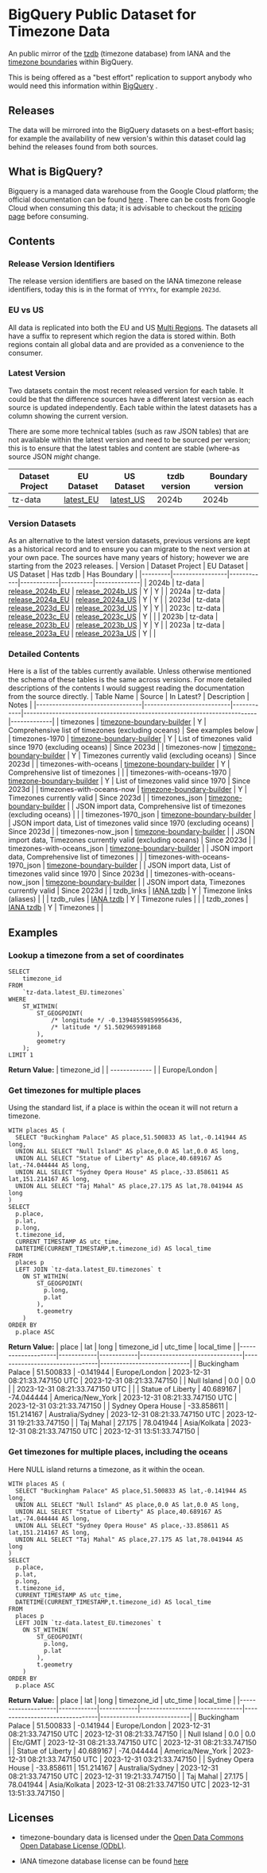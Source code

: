 # BigQuery Public Dataset for Timezone Data
An public mirror of the [tzdb](https://www.iana.org/time-zones) (timezone database) from IANA and the [timezone boundaries](https://github.com/evansiroky/timezone-boundary-builder) within BigQuery.

This is being offered as a "best effort" replication to support anybody who would need this information within [BigQuery](https://cloud.google.com/bigquery) .


## Releases
The data will be mirrored into the BigQuery datasets on a best-effort basis; for example the availability of new version's within this dataset could lag behind the releases found from both sources.

## What is BigQuery?
Bigquery is a managed data warehouse from the Google Cloud platform; the official documentation can be found [here](https://cloud.google.com/bigquery) . There can be costs from Google Cloud when consuming this data; it is advisable to checkout the [pricing page](https://cloud.google.com/bigquery/pricing) before consuming.

## Contents
### Release Version Identifiers
The release version identifiers are based on the IANA timezone release identifiers, today this is in the format of `YYYYx`, for example `2023d`.

### EU vs US
All data is replicated into both the EU and US [Multi Regions](https://cloud.google.com/bigquery/docs/locations#multi-regions). The datasets all have a suffix to represent which region the data is stored within. Both regions contain all global data and are provided as a convenience to the consumer.

### Latest Version
Two datasets contain the most recent released version for each table. It could be that the difference sources have a different latest version as each source is updated independently. Each table within the latest datasets has a column showing the current version.

There are some more technical tables (such as raw JSON tables) that are not available within the latest version and need to be sourced per version; this is to ensure that the latest tables and content are stable (where-as source JSON *might* change.

| Dataset Project | EU Dataset | US Dataset | tzdb version | Boundary version |
|-----------------|------------|------------|--------------|------------------|
| tz-data         | [latest_EU](https://console.cloud.google.com/bigquery?page=dataset&p=tz-data&d=latest_EU) | [latest_US](https://console.cloud.google.com/bigquery?page=dataset&p=tz-data&d=latest_US) | 2024b | 2024b |

### Version Datasets
As an alternative to the latest version datasets, previous versions are kept as a historical record and to ensure you can migrate to the next version at your own pace. The sources have many years of history; however we are starting from the 2023 releases.
| Version | Dataset Project | EU Dataset | US Dataset | Has tzdb | Has Boundary |
|---------|-----------------|------------|------------|----------|--------------|
| 2024b   | tz-data         | [release_2024b_EU](https://console.cloud.google.com/bigquery?page=dataset&p=tz-data&d=release_2024b_EU) | [release_2024b_US](https://console.cloud.google.com/bigquery?page=dataset&p=tz-data&d=release_2024b_US) |     Y    |       Y      |
| 2024a   | tz-data         | [release_2024a_EU](https://console.cloud.google.com/bigquery?page=dataset&p=tz-data&d=release_2024a_EU) | [release_2024a_US](https://console.cloud.google.com/bigquery?page=dataset&p=tz-data&d=release_2024a_US) |     Y    |       Y      |
| 2023d   | tz-data         | [release_2023d_EU](https://console.cloud.google.com/bigquery?page=dataset&p=tz-data&d=release_2023d_EU) | [release_2023d_US](https://console.cloud.google.com/bigquery?page=dataset&p=tz-data&d=release_2023d_US) |     Y    |       Y      |
| 2023c   | tz-data         | [release_2023c_EU](https://console.cloud.google.com/bigquery?page=dataset&p=tz-data&d=release_2023c_EU) | [release_2023c_US](https://console.cloud.google.com/bigquery?page=dataset&p=tz-data&d=release_2023c_US) |     Y    |              |
| 2023b   | tz-data         | [release_2023b_EU](https://console.cloud.google.com/bigquery?page=dataset&p=tz-data&d=release_2023b_EU) | [release_2023b_US](https://console.cloud.google.com/bigquery?page=dataset&p=tz-data&d=release_2023b_US) |     Y    |       Y      |
| 2023a   | tz-data         | [release_2023a_EU](https://console.cloud.google.com/bigquery?page=dataset&p=tz-data&d=release_2023a_EU) | [release_2023a_US](https://console.cloud.google.com/bigquery?page=dataset&p=tz-data&d=release_2023a_US) |     Y    |              |

### Detailed Contents
Here is a list of the tables currently available. Unless otherwise mentioned the schema of these tables is the same across versions. For more detailed descriptions of the contents I would suggest reading the documentation from the source directly.
| Table Name                      | Source                    | In Latest? | Description                                                             | Notes       |
|---------------------------------|---------------------------|------------|-------------------------------------------------------------------------|-------------|
| timezones                       | [timezone-boundary-builder](https://github.com/evansiroky/timezone-boundary-builder) |      Y     | Comprehensive list of timezones (excluding oceans)                      | See examples below |
| timezones-1970                  | [timezone-boundary-builder](https://github.com/evansiroky/timezone-boundary-builder) |      Y     | List of timezones valid since 1970 (excluding oceans)                   | Since 2023d |
| timezones-now                   | [timezone-boundary-builder](https://github.com/evansiroky/timezone-boundary-builder) |      Y     | Timezones currently valid (excluding oceans)                            | Since 2023d |
| timezones-with-oceans           | [timezone-boundary-builder](https://github.com/evansiroky/timezone-boundary-builder) |      Y     | Comprehensive list of timezones                                         |             |
| timezones-with-oceans-1970      | [timezone-boundary-builder](https://github.com/evansiroky/timezone-boundary-builder) |      Y     | List of timezones valid since 1970                                      | Since 2023d |
| timezones-with-oceans-now       | [timezone-boundary-builder](https://github.com/evansiroky/timezone-boundary-builder) |      Y     | Timezones currently valid                                               | Since 2023d |
| timezones_json                  | [timezone-boundary-builder](https://github.com/evansiroky/timezone-boundary-builder) |            | JSON import data, Comprehensive list of timezones (excluding oceans)    |             |
| timezones-1970_json             | [timezone-boundary-builder](https://github.com/evansiroky/timezone-boundary-builder) |            | JSON import data, List of timezones valid since 1970 (excluding oceans) | Since 2023d |
| timezones-now_json              | [timezone-boundary-builder](https://github.com/evansiroky/timezone-boundary-builder) |            | JSON import data, Timezones currently valid (excluding oceans)          | Since 2023d |
| timezones-with-oceans_json      | [timezone-boundary-builder](https://github.com/evansiroky/timezone-boundary-builder) |            | JSON import data, Comprehensive list of timezones                       |             |
| timezones-with-oceans-1970_json | [timezone-boundary-builder](https://github.com/evansiroky/timezone-boundary-builder) |            | JSON import data, List of timezones valid since 1970                    | Since 2023d |
| timezones-with-oceans-now_json  | [timezone-boundary-builder](https://github.com/evansiroky/timezone-boundary-builder) |            | JSON import data, Timezones currently valid                             | Since 2023d |
| tzdb_links                      | [IANA tzdb](https://www.iana.org/time-zones) |      Y     | Timezone links (aliases)                                                |             |
| tzdb_rules                      | [IANA tzdb](https://www.iana.org/time-zones) |      Y     | Timezone rules                                                          |             |
| tzdb_zones                      | [IANA tzdb](https://www.iana.org/time-zones) |      Y     | Timezones                                                               |             |


## Examples

### Lookup a timezone from a set of coordinates
```
SELECT
    timezone_id
FROM
    `tz-data.latest_EU.timezones`
WHERE
    ST_WITHIN(
        ST_GEOGPOINT(
            /* longitude */ -0.13948559859956436,
            /* latitude */ 51.5029659891868
        ),
        geometry
    );
LIMIT 1
```
**Return Value:**
|  timezone_id  |
| ------------- |
| Europe/London |

### Get timezones for multiple places
Using the standard list, if a place is within the ocean it will not return a timezone.

```
WITH places AS (
  SELECT "Buckingham Palace" AS place,51.500833 AS lat,-0.141944 AS long,
  UNION ALL SELECT "Null Island" AS place,0.0 AS lat,0.0 AS long,
  UNION ALL SELECT "Statue of Liberty" AS place,40.689167 AS lat,-74.044444 AS long,
  UNION ALL SELECT "Sydney Opera House" AS place,-33.858611 AS lat,151.214167 AS long,
  UNION ALL SELECT "Taj Mahal" AS place,27.175 AS lat,78.041944 AS long
)
SELECT
  p.place,
  p.lat,
  p.long,
  t.timezone_id,
  CURRENT_TIMESTAMP AS utc_time,
  DATETIME(CURRENT_TIMESTAMP,t.timezone_id) AS local_time
FROM
  places p
  LEFT JOIN `tz-data.latest_EU.timezones` t
    ON ST_WITHIN(
        ST_GEOGPOINT(
          p.long,
          p.lat
        ),
        t.geometry
    )
ORDER BY
  p.place ASC
```
**Return Value:**
| place              | lat        | long       | timezone_id                    | utc_time                       | local_time                 |
|--------------------|------------|------------|--------------------------------|--------------------------------|----------------------------|
| Buckingham Palace  | 51.500833  | -0.141944  | Europe/London                  | 2023-12-31 08:21:33.747150 UTC | 2023-12-31 08:21:33.747150 |
| Null Island        | 0.0        | 0.0        |                                | 2023-12-31 08:21:33.747150 UTC |                            |
| Statue of Liberty  | 40.689167  | -74.044444 | America/New_York               | 2023-12-31 08:21:33.747150 UTC | 2023-12-31 03:21:33.747150 |
| Sydney Opera House | -33.858611 | 151.214167 | Australia/Sydney               | 2023-12-31 08:21:33.747150 UTC | 2023-12-31 19:21:33.747150 |
| Taj Mahal          | 27.175     | 78.041944  | Asia/Kolkata                   | 2023-12-31 08:21:33.747150 UTC | 2023-12-31 13:51:33.747150 |

### Get timezones for multiple places, including the oceans
Here NULL island returns a timezone, as it within the ocean.

```
WITH places AS (
  SELECT "Buckingham Palace" AS place,51.500833 AS lat,-0.141944 AS long,
  UNION ALL SELECT "Null Island" AS place,0.0 AS lat,0.0 AS long,
  UNION ALL SELECT "Statue of Liberty" AS place,40.689167 AS lat,-74.044444 AS long,
  UNION ALL SELECT "Sydney Opera House" AS place,-33.858611 AS lat,151.214167 AS long,
  UNION ALL SELECT "Taj Mahal" AS place,27.175 AS lat,78.041944 AS long
)
SELECT
  p.place,
  p.lat,
  p.long,
  t.timezone_id,
  CURRENT_TIMESTAMP AS utc_time,
  DATETIME(CURRENT_TIMESTAMP,t.timezone_id) AS local_time
FROM
  places p
  LEFT JOIN `tz-data.latest_EU.timezones` t
    ON ST_WITHIN(
        ST_GEOGPOINT(
          p.long,
          p.lat
        ),
        t.geometry
    )
ORDER BY
  p.place ASC
```
**Return Value:**
| place              | lat        | long       | timezone_id                    | utc_time                       | local_time                 |
|--------------------|------------|------------|--------------------------------|--------------------------------|----------------------------|
| Buckingham Palace  | 51.500833  | -0.141944  | Europe/London                  | 2023-12-31 08:21:33.747150 UTC | 2023-12-31 08:21:33.747150 |
| Null Island        | 0.0        | 0.0        | Etc/GMT                        | 2023-12-31 08:21:33.747150 UTC | 2023-12-31 08:21:33.747150 |
| Statue of Liberty  | 40.689167  | -74.044444 | America/New_York               | 2023-12-31 08:21:33.747150 UTC | 2023-12-31 03:21:33.747150 |
| Sydney Opera House | -33.858611 | 151.214167 | Australia/Sydney               | 2023-12-31 08:21:33.747150 UTC | 2023-12-31 19:21:33.747150 |
| Taj Mahal          | 27.175     | 78.041944  | Asia/Kolkata                   | 2023-12-31 08:21:33.747150 UTC | 2023-12-31 13:51:33.747150 |


## Licenses

- timezone-boundary data is licensed under the [Open Data Commons Open Database License (ODbL)](http://opendatacommons.org/licenses/odbl/).

- IANA timezone database license can be found [here](https://www.iana.org/help/licensing-terms)
